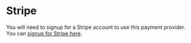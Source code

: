 # Stripe

You will need to signup for a Stripe account to use this payment provider.\
You can [signup for Stripe here](https://stripe.com).
